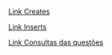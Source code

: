 [Link Creates](https://github.com/Brunowcst/prova-bd/blob/main/provaBd/tarefa01-create.sql)

[Link Inserts](https://github.com/Brunowcst/prova-bd/blob/main/provaBd/tarefa01-create.sql)

[Link Consultas das questões](https://github.com/Brunowcst/prova-bd/tree/main/provaBd/Consultas)
